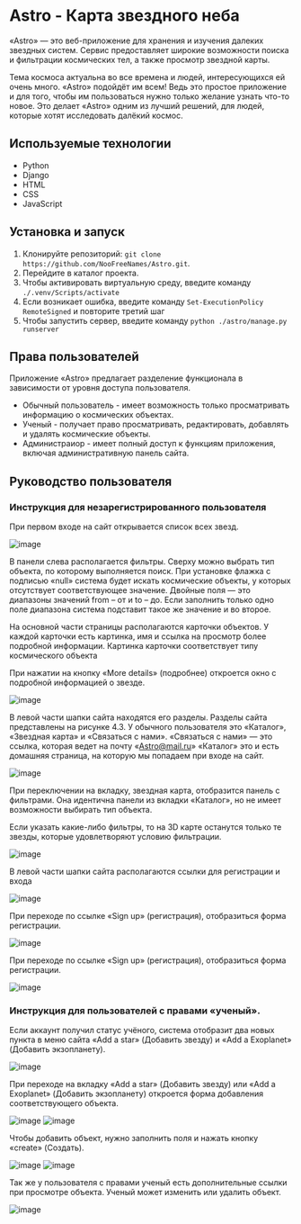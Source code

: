 # Astro - Карта звездного неба

«Astro» — это веб-приложение для хранения и изучения далеких звездных систем. Сервис предоставляет широкие возможности поиска и фильтрации космических тел, а также просмотр звездной карты.

Тема космоса актуальна во все времена и людей, интересующихся ей очень много. «Astro» подойдёт им всем! Ведь это простое приложение и для того, чтобы им пользоваться нужно только желание узнать что-то новое. Это делает «Astro» одним из лучший решений, для людей, которые хотят исследовать далёкий космос.

## Используемые технологии

- Python
- Django
- HTML
- CSS
- JavaScript

## Установка и запуск

1. Клонируйте репозиторий: `git clone https://github.com/NooFreeNames/Astro.git`.
2. Перейдите в каталог проекта.
3. Чтобы активировать виртуальную среду, введите команду `./.venv/Scripts/activate`
4. Если возникает ошибка, введите команду `Set-ExecutionPolicy RemoteSigned` и повторите третий шаг
5. Чтобы запустить сервер, введите команду `python ./astro/manage.py runserver`

## Права пользователей

Приложение «Astro» предлагает разделение функционала в зависимости от уровня доступа пользователя.

- Обычный пользователь - имеет возможность только просматривать информацию о космических объектах.
- Ученый - получает право просматривать, редактировать, добавлять и удалять космические объекты.
- Администраиор - имеет полный доступ к функциям приложения, включая административную панель сайта.

## Руководство пользователя

### Инструкция для незарегистрированного пользователя

При первом входе на сайт открывается список всех звезд.

![image](https://github.com/NooFreeNames/Astro/blob/master/readme-images/0.png)<br>

В панели слева располагается фильтры. Сверху можно выбрать тип объекта, по которому выполняется поиск. При установке флажка с подписью «null» система будет искать космические объекты, у которых отсутствует соответствующее значение. Двойные поля — это диапазоны значений from – от и to – до. Если заполнить только одно поле диапазона система подставит такое же значение и во второе.

На основной части страницы располагаются карточки объектов. У каждой карточки есть картинка, имя и ссылка на просмотр более подробной информации. Картинка карточки соответствует типу космического объекта

При нажатии на кнопку «More details» (подробнее) откроется окно с подробной информацией о звезде.

![image](https://github.com/NooFreeNames/Astro/blob/master/readme-images/1.png)<br>

В левой части шапки сайта находятся его разделы. Разделы сайта представлены на рисунке 4.3. У обычного пользователя это «Каталог», «Звездная карта» и «Связаться с нами». «Связаться с нами» — это ссылка, которая ведет на почту «Astro@mail.ru» «Каталог» это и есть домашняя страница, на которую мы попадаем при входе на сайт.

![image](https://github.com/NooFreeNames/Astro/blob/master/readme-images/2.png)<br>


При переключении на вкладку, звездная карта, отобразится панель с фильтрами. Она идентична панели из вкладки «Каталог», но не имеет возможности выбирать тип объекта.

Если указать какие-либо фильтры, то на 3D карте останутся только те звезды, которые удовлетворяют условию фильтрации.

![image](https://github.com/NooFreeNames/Astro/blob/master/readme-images/3.png)<br>

В левой части шапки сайта располагаются ссылки для регистрации и входа

![image](https://github.com/NooFreeNames/Astro/blob/master/readme-images/4.png)<br>

При переходе по ссылке «Sign up» (регистрация), отобразиться форма регистрации.

![image](https://github.com/NooFreeNames/Astro/blob/master/readme-images/5.png)<br>

При переходе по ссылке «Sign up» (регистрация), отобразиться форма регистрации.

![image](https://github.com/NooFreeNames/Astro/blob/master/readme-images/6.png)<br>

### Инструкция для пользователей с правами «ученый».

Если аккаунт получил статус учёного, система отобразит два новых пункта в меню сайта «Add a star» (Добавить звезду) и «Add a Exoplanet» (Добавить экзопланету).

![image](https://github.com/NooFreeNames/Astro/blob/master/readme-images/7.png)<br>

При переходе на вкладку «Add a star» (Добавить звезду) или «Add a Exoplanet» (Добавить экзопланету) откроется форма добавления соответствующего объекта.

![image](https://github.com/NooFreeNames/Astro/blob/master/readme-images/8.png)
![image](https://github.com/NooFreeNames/Astro/blob/master/readme-images/9.png)<br>

Чтобы добавить объект, нужно заполнить поля и нажать кнопку «create» (Создать).

![image](https://github.com/NooFreeNames/Astro/blob/master/readme-images/10.png)
![image](https://github.com/NooFreeNames/Astro/blob/master/readme-images/11.png)<br>

Так же у пользователя с правами ученый есть дополнительные ссылки при просмотре объекта. Ученый может изменить или удалить объект.

![image](https://github.com/NooFreeNames/Astro/blob/master/readme-images/12.png)<br>
